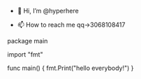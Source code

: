- 👋 Hi, I’m @hyperhere

- 📫 How to reach me qq->3068108417

package main

import "fmt"

func main() {
    fmt.Print("hello everybody!")
}
